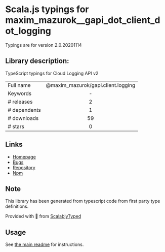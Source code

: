 
# Scala.js typings for maxim_mazurok__gapi_dot_client_dot_logging

Typings are for version 2.0.20201114

## Library description:
TypeScript typings for Cloud Logging API v2

|                    |                 |
| ------------------ | :-------------: |
| Full name          | @maxim_mazurok/gapi.client.logging |
| Keywords           | - |
| # releases         | 2 |
| # dependents       | 1 |
| # downloads        | 59 |
| # stars            | 0 |

## Links
- [Homepage](https://github.com/Maxim-Mazurok/google-api-typings-generator#readme)
- [Bugs](https://github.com/Maxim-Mazurok/google-api-typings-generator/issues)
- [Repository](https://github.com/Maxim-Mazurok/google-api-typings-generator)
- [Npm](https://www.npmjs.com/package/%40maxim_mazurok%2Fgapi.client.logging)
    


## Note
This library has been generated from typescript code from first party type definitions.

Provided with :purple_heart: from [ScalablyTyped](https://github.com/oyvindberg/ScalablyTyped)

## Usage
See [the main readme](../../readme.md) for instructions.


